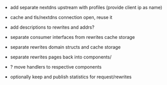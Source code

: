 - add separate nextdns upstream with profiles (provide client ip as name)
- cache and tls/nextdns connection open, reuse it
- add descriptions to rewrites and addrs?
- separate consumer interfaces from rewrites cache storage
- separate rewrites domain structs and cache storage
- separate rewrites pages back into components/

- ? move handlers to respective components
- optionally keep and publish statistics for request/rewrites
